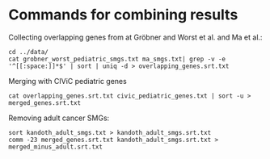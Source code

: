 # Commands for combining results

Collecting overlapping genes from at Gröbner and Worst et al. and Ma et al.:

```shell script
cd ../data/
cat grobner_worst_pediatric_smgs.txt ma_smgs.txt| grep -v -e '^[[:space:]]*$' | sort | uniq -d > overlapping_genes.srt.txt
```

Merging with CIViC pediatric genes

```shell script
cat overlapping_genes.srt.txt civic_pediatric_genes.txt | sort -u > merged_genes.srt.txt
```

Removing adult cancer SMGs:

```shell script
sort kandoth_adult_smgs.txt > kandoth_adult_smgs.srt.txt
comm -23 merged_genes.srt.txt kandoth_adult_smgs.srt.txt > merged_minus_adult.srt.txt
```